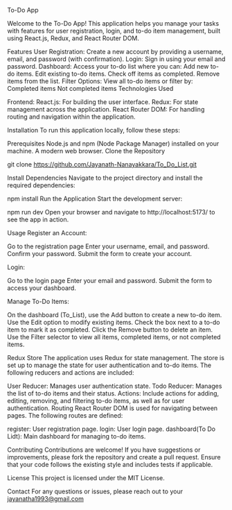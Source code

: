 To-Do App

Welcome to the To-Do App! This application helps you manage your tasks with features for user registration, login, and to-do item management, built using React.js, Redux, and React Router DOM.

Features
User Registration: Create a new account by providing a username, email, and password (with confirmation).
Login: Sign in using your email and password.
Dashboard: Access your to-do list where you can:
Add new to-do items.
Edit existing to-do items.
Check off items as completed.
Remove items from the list.
Filter Options: View all to-do items or filter by:
Completed items
Not completed items
Technologies Used

Frontend:
React.js: For building the user interface.
Redux: For state management across the application.
React Router DOM: For handling routing and navigation within the application.

Installation
To run this application locally, follow these steps:

Prerequisites
Node.js and npm (Node Package Manager) installed on your machine.
A modern web browser.
Clone the Repository

git clone https://github.com/Jayanath-Nanayakkara/To_Do_List.git

Install Dependencies
Navigate to the project directory and install the required dependencies:

npm install
Run the Application
Start the development server:

npm run dev
Open your browser and navigate to http://localhost:5173/ to see the app in action.

Usage
Register an Account:

Go to the registration page
Enter your username, email, and password. Confirm your password.
Submit the form to create your account.

Login:

Go to the login page
Enter your email and password.
Submit the form to access your dashboard.

Manage To-Do Items:

On the dashboard (To_List), use the Add button to create a new to-do item.
Use the Edit option to modify existing items.
Check the box next to a to-do item to mark it as completed.
Click the Remove button to delete an item.
Use the Filter selector to view all items, completed items, or not completed items.

Redux Store
The application uses Redux for state management. The store is set up to manage the state for user authentication and to-do items. The following reducers and actions are included:

User Reducer: Manages user authentication state.
Todo Reducer: Manages the list of to-do items and their status.
Actions: Include actions for adding, editing, removing, and filtering to-do items, as well as for user authentication.
Routing
React Router DOM is used for navigating between pages. The following routes are defined:

register: User registration page.
login: User login page.
dashboard(To Do Lidt): Main dashboard for managing to-do items.

Contributing
Contributions are welcome! If you have suggestions or improvements, please fork the repository and create a pull request. Ensure that your code follows the existing style and includes tests if applicable.

License
This project is licensed under the MIT License.

Contact
For any questions or issues, please reach out to your jayanatha1993@gmail.com
